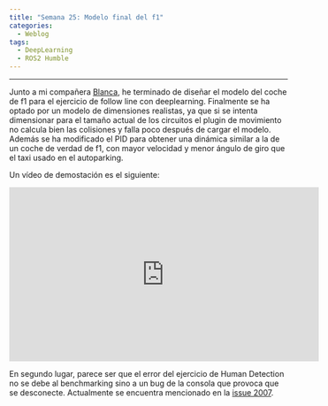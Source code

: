 ```yaml
---
title: "Semana 25: Modelo final del f1"
categories:
  - Weblog
tags:
  - DeepLearning
  - ROS2 Humble
---
```


---

Junto a mi compañera [Blanca](https://github.com/Blancasr), he terminado de diseñar el modelo del coche de f1 para el ejercicio de follow line con deeplearning. Finalmente se ha optado por un modelo de dimensiones realistas, ya que si se intenta dimensionar para el tamaño actual de los circuitos el plugin de movimiento no calcula bien las colisiones y falla poco después de cargar el modelo. Además se ha modificado el PID para obtener una dinámica similar a la de un coche de verdad de f1, con mayor velocidad y menor ángulo de giro que el taxi usado en el autoparking. 

Un vídeo de demostación es el siguiente:

<iframe width="560" height="315" 
src="https://www.youtube.com/embed/pOvBNb9Mmok"  
frameborder="0"  
allow="accelerometer; autoplay; encrypted-media; gyroscope; picture-in-picture"  
allowfullscreen></iframe> 

En segundo lugar, parece ser que el error del ejercicio de Human Detection no se debe al benchmarking sino a un bug de la consola que provoca que se desconecte. Actualmente se encuentra mencionado en la [issue 2007](https://github.com/JdeRobot/RoboticsAcademy/issues/2007).